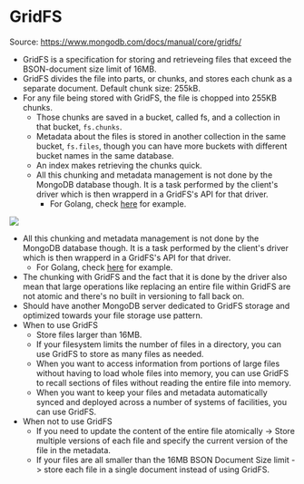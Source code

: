 # GridFS

Source: <https://www.mongodb.com/docs/manual/core/gridfs/>

- GridFS is a specification for storing and retrieveing files that exceed the BSON-document size limit of 16MB.
- GridFS divides the file into parts, or chunks, and stores each chunk as a separate document. Default chunk size: 255kB.
- For any file being stored with GridFS, the file is chopped into 255KB chunks.
  - Those chunks are saved in a bucket, called fs, and a collection in that bucket, `fs.chunks`.
  - Metadata about the files is stored in another collection in the same bucket, `fs.files`, though you can have more buckets with different bucket names in the same database.
  - An index makes retrieving the chunks quick.
  - All this chunking and metadata management is not done by the MongoDB database though. It is a task performed by the client's driver which is then wrapperd in a GridFS's API for that driver.
    - For Golang, check [here](https://github.com/mongodb/mongo-go-driver/blob/886d852b768f98f06d976609ef5fdc00351ca405/mongo/gridfs/upload_stream.go#L222) for example.

![](https://www.mongodb.com/docs/drivers/node/current/includes/figures/GridFS-upload.png)

- All this chunking and metadata management is not done by the MongoDB database though. It is a task performed by the client's driver which is then wrapperd in a GridFS's API for that driver.
  - For Golang, check [here](https://github.com/mongodb/mongo-go-driver/blob/886d852b768f98f06d976609ef5fdc00351ca405/mongo/gridfs/upload_stream.go#L222) for example.
- The chunking with GridFS and the fact that it is done by the driver also mean that large operations like replacing an entire file within GridFS are not atomic and there's no built in versioning to fall back on.
- Should have another MongoDB server dedicated to GridFS storage and optimized towards your file storage use pattern.
- When to use GridFS
  - Store files larger than 16MB.
  - If your filesystem limits the number of files in a directory, you can use GridFS to store as many files as needed.
  - When you want to access information from portions of large files without having to load whole files into memory, you can use GridFS to recall sections of files without reading the entire file into memory.
  - When you want to keep your files and metadata automatically synced and deployed across a number of systems of facilities, you can use GridFS.
- When not to use GridFS
  - If you need to update the content of the entire file atomically -> Store multiple versions of each file and specify the current version of the file in the metadata.
  - If your files are all smaller than the 16MB BSON Document Size limit -> store each file in a single document instead of using GridFS.
